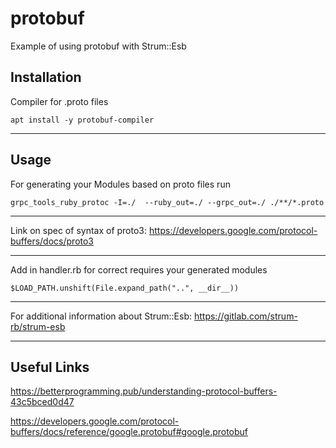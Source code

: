 # protobuf

Example of using protobuf with Strum::Esb

## Installation

Compiler for .proto files

```
apt install -y protobuf-compiler
```

---

## Usage

For generating your Modules based on proto files run

```
grpc_tools_ruby_protoc -I=./  --ruby_out=./ --grpc_out=./ ./**/*.proto
```

---

Link on spec of syntax of proto3: https://developers.google.com/protocol-buffers/docs/proto3

---

Add in handler.rb for correct requires your generated modules

```
$LOAD_PATH.unshift(File.expand_path("..", __dir__))
```

---

For additional information about Strum::Esb:
https://gitlab.com/strum-rb/strum-esb

---

## Useful Links

https://betterprogramming.pub/understanding-protocol-buffers-43c5bced0d47

https://developers.google.com/protocol-buffers/docs/reference/google.protobuf#google.protobuf
